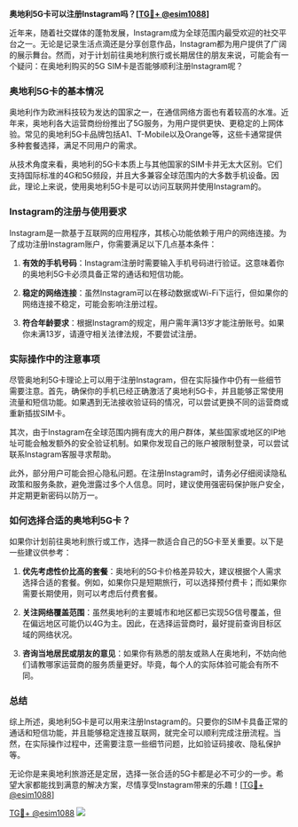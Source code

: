 **奥地利5G卡可以注册Instagram吗？[[TG💪+ @esim1088](https://t.me/s/esim1088)]**

近年来，随着社交媒体的蓬勃发展，Instagram成为全球范围内最受欢迎的社交平台之一。无论是记录生活点滴还是分享创意作品，Instagram都为用户提供了广阔的展示舞台。然而，对于计划前往奥地利旅行或长期居住的朋友来说，可能会有一个疑问：在奥地利购买的5G SIM卡是否能够顺利注册Instagram呢？

### 奥地利5G卡的基本情况

奥地利作为欧洲科技较为发达的国家之一，在通信网络方面也有着较高的水准。近年来，奥地利各大运营商纷纷推出了5G服务，为用户提供更快、更稳定的上网体验。常见的奥地利5G卡品牌包括A1、T-Mobile以及Orange等，这些卡通常提供多种套餐选择，满足不同用户的需求。

从技术角度来看，奥地利的5G卡本质上与其他国家的SIM卡并无太大区别。它们支持国际标准的4G和5G频段，并且大多兼容全球范围内的大多数手机设备。因此，理论上来说，使用奥地利5G卡是可以访问互联网并使用Instagram的。

### Instagram的注册与使用要求

Instagram是一款基于互联网的应用程序，其核心功能依赖于用户的网络连接。为了成功注册Instagram账户，你需要满足以下几点基本条件：

1. **有效的手机号码**：Instagram注册时需要输入手机号码进行验证。这意味着你的奥地利5G卡必须具备正常的通话和短信功能。
   
2. **稳定的网络连接**：虽然Instagram可以在移动数据或Wi-Fi下运行，但如果你的网络连接不稳定，可能会影响注册过程。

3. **符合年龄要求**：根据Instagram的规定，用户需年满13岁才能注册账号。如果你未满13岁，请遵守相关法律法规，不要尝试注册。

### 实际操作中的注意事项

尽管奥地利5G卡理论上可以用于注册Instagram，但在实际操作中仍有一些细节需要注意。首先，确保你的手机已经正确激活了奥地利5G卡，并且能够正常使用流量和短信功能。如果遇到无法接收验证码的情况，可以尝试更换不同的运营商或重新插拔SIM卡。

其次，由于Instagram在全球范围内拥有庞大的用户群体，某些国家或地区的IP地址可能会触发额外的安全验证机制。如果你发现自己的账户被限制登录，可以尝试联系Instagram客服寻求帮助。

此外，部分用户可能会担心隐私问题。在注册Instagram时，请务必仔细阅读隐私政策和服务条款，避免泄露过多个人信息。同时，建议使用强密码保护账户安全，并定期更新密码以防万一。

### 如何选择合适的奥地利5G卡？

如果你计划前往奥地利旅行或工作，选择一款适合自己的5G卡至关重要。以下是一些建议供参考：

1. **优先考虑性价比高的套餐**：奥地利的5G卡价格差异较大，建议根据个人需求选择合适的套餐。例如，如果你只是短期旅行，可以选择预付费卡；而如果你需要长期使用，则可以考虑后付费套餐。

2. **关注网络覆盖范围**：虽然奥地利的主要城市和地区都已实现5G信号覆盖，但在偏远地区可能仍以4G为主。因此，在选择运营商时，最好提前查询目标区域的网络状况。

3. **咨询当地居民或朋友的意见**：如果你有熟悉的朋友或熟人在奥地利，不妨向他们请教哪家运营商的服务质量更好。毕竟，每个人的实际体验可能会有所不同。

### 总结

综上所述，奥地利5G卡是可以用来注册Instagram的。只要你的SIM卡具备正常的通话和短信功能，并且能够稳定连接互联网，就完全可以顺利完成注册流程。当然，在实际操作过程中，还需要注意一些细节问题，比如验证码接收、隐私保护等。

无论你是来奥地利旅游还是定居，选择一张合适的5G卡都是必不可少的一步。希望大家都能找到满意的解决方案，尽情享受Instagram带来的乐趣！[[TG💪+ @esim1088](https://t.me/s/esim1088)]

[TG💪+ @esim1088](https://t.me/s/esim1088) ![](https://i.postimg.cc/4NQfJmqS/Snipaste-2025-05-13-00-14-12.png)